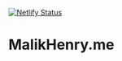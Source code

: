 [![Netlify Status](https://api.netlify.com/api/v1/badges/dcb5b3eb-f1a7-4e97-bd46-ade8308eea33/deploy-status)](https://app.netlify.com/sites/malikhenry/deploys)

# MalikHenry.me
